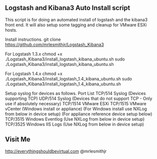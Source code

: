 Logstash and Kibana3 Auto Install script
----------------------------------------

This script is for doing an automated install of logstash and the kibana3 front end. It will also setup some tagging and cleanup for VMware ESXi hosts.

Install instructions.
git clone https://github.com/mrlesmithjr/Logstash_Kibana3

For Logstash 1.3.x
chmod +x ./Logstash_Kibana3/install_logstash_kibana_ubuntu.sh
sudo ./Logstash_Kibana3/install_logstash_kibana_ubuntu.sh

For Logstash 1.4.x
chmod +x ./Logstash_Kibana3/install_logstash_1.4_kibana_ubuntu.sh
sudo ./Logstash_Kibana3/install_logstash_1.4_kibana_ubuntu.sh

Setup syslog for devices as follows.
Port List
TCP/514 Syslog (Devices supporting TCP)
UDP/514 Syslog (Devices that do not support TCP - Only use if absolutely necessary)
TCP/1514 VMware ESXi
TCP/1515 VMware vCenter (Windows install or appliance) (For Windows install use NXLog from below in device setup) (For appliance reference device setup below)
TCP/3515 Windows Eventlog (Use NXLog from below in device setup)
TCP/3525 Windows IIS Logs (Use NXLog from below in device setup)

Visit Me
--------
http://everythingshouldbevirtual.com
@mrlesmithjr
